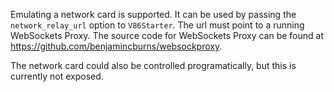 Emulating a network card is supported. It can be used by passing the
`network_relay_url` option to `V86Starter`. The url must point to a running
WebSockets Proxy. The source code for WebSockets Proxy can be found at
https://github.com/benjamincburns/websockproxy.

The network card could also be controlled programatically, but this is
currently not exposed.
